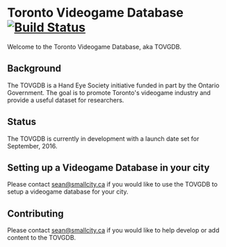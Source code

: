 # Toronto Videogame Database [![Build Status](https://travis-ci.org/seanlerner/tovgdb.svg?branch=master)](https://travis-ci.org/seanlerner/tovgdb)

Welcome to the Toronto Videogame Database, aka TOVGDB.

## Background

The TOVGDB is a Hand Eye Society initiative funded in part by the Ontario Government. The goal is to promote Toronto's videogame industry and provide a useful dataset for researchers.

## Status

The TOVGDB is currently in development with a launch date set for September, 2016.

## Setting up a Videogame Database in your city

Please contact sean@smallcity.ca if you would like to use the TOVGDB to setup a videogame database for your city.

## Contributing

Please contact sean@smallcity.ca if you would like to help develop or add content to the TOVGDB.
